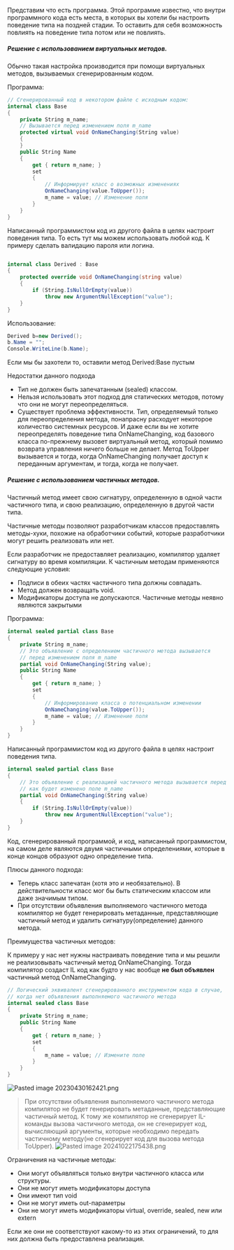 Представим что есть программа. Этой программе известно, что внутри программного кода есть места, в которых вы хотели бы настроить поведение типа на поздней стадии.
То оставить для себя возможность повлиять на поведение типа потом или не повлиять.

##### Решение с использованием виртуальных методов.

Обычно такая настройка производится при помощи виртуальных методов, вызываемых сгенерированным кодом.

Программа:
```csharp
// Сгенерированный код в некотором файле с исходным кодом:
internal class Base
{
	private String m_name;
	// Вызывается перед изменением поля m_name
	protected virtual void OnNameChanging(String value)
	{
	}
	public String Name
	{
		get { return m_name; }
		set
		{
			// Информирует класс о возможных изменениях
			OnNameChanging(value.ToUpper());
			m_name = value; // Изменение поля
		}
	}
}
```

Написанный программистом код из другого файла в целях настроит поведения типа. То есть тут мы можем использовать любой код. К примеру сделать валидацию пароля или логина.
```csharp

internal class Derived : Base
{
	protected override void OnNameChanging(string value)
	{
		if (String.IsNullOrEmpty(value))
			throw new ArgumentNullException("value");
	}
}
```

Использование:

```csharp
Derived b=new Derived();
b.Name = "";
Console.WriteLine(b.Name);
```
Если мы бы захотели то, оставили метод Derived:Base пустым

Недостатки данного подхода
- Тип не должен быть запечатанным (sealed) классом. 
- Нельзя использовать этот подход для статических методов, потому что они не могут переопределяться. 
- Существует проблема эффективности. Тип, определяемый только для переопределения метода, понапрасну расходует некоторое количество системных ресурсов. И даже если вы не хотите переопределять поведение типа OnNameChanging, код базового класса по-прежнему вызовет виртуальный метод, который помимо возврата управления ничего больше не делает. Метод ToUpper вызывается и тогда, когда OnNameChanging получает доступ к переданным аргументам, и тогда, когда не получает.

##### Решение с использованием частичных методов.

Частичный метод имеет свою сигнатуру, определенную в одной части частичного типа, и свою реализацию, определенную в другой части типа.

Частичные методы позволяют разработчикам классов предоставлять методы-хуки, похожие на обработчики событий, которые разработчики могут решить реализовать или нет. 

Если разработчик не предоставляет реализацию, компилятор удаляет сигнатуру во время компиляции. К частичным методам применяются следующие условия:

- Подписи в обеих частях частичного типа должны совпадать.
- Метод должен возвращать void.
- Модификаторы доступа не допускаются. Частичные методы неявно являются закрытыми


Программа:

```csharp
internal sealed partial class Base
{
	private String m_name;
	// Это объявление с определением частичного метода вызывается
	// перед изменением поля m_name
	partial void OnNameChanging(String value);
	public String Name
	{
		get { return m_name; }
		set
		{
			// Информирование класса о потенциальном изменении
			OnNameChanging(value.ToUpper());
			m_name = value; // Изменение поля
		}
	}
}
```

Написанный программистом код из другого файла в целях настроит поведения типа.

```csharp
internal sealed partial class Base
{
	// Это объявление с реализацией частичного метода вызывается перед тем,
	// как будет изменено поле m_name
	partial void OnNameChanging(String value)
	{
		if (String.IsNullOrEmpty(value))
			throw new ArgumentNullException("value");
	}
}
```
Код, сгенерированный программой, и код, написанный программистом, на самом деле являются двумя частичными определениями, которые в конце концов образуют одно определение типа.


Плюсы данного подхода:
- Теперь класс запечатан (хотя это и необязательно). В действительности класс мог бы быть статическим классом или даже значимым типом.
- При отсутствии объявления выполняемого частичного метода компилятор не будет генерировать метаданные, представляющие частичный метод и удалить сигнатуру(определение) данного метода.

Преимущества частичных методов:

К примеру у нас нет нужны настраивать поведение типа и мы решили не реализовывать частичный метод OnNameChanging. Тогда компилятор создаст IL код как будто у нас вообще **не был объявлен** частичный метод OnNameChanging.

```csharp
// Логический эквивалент сгенерированного инструментом кода в случае,
// когда нет объявления выполняемого частичного метода
internal sealed class Base
{
	private String m_name;
	public String Name
	{
		get { return m_name; }
		set
		{
			m_name = value; // Измените поле
		}
	}
}
```
![Pasted image 20230430162421.png](/img/user/Files/Image/Pasted%20image%2020230430162421.png)


> При отсутствии объявления выполняемого частичного метода компилятор не будет генерировать метаданные, представляющие частичный метод. К тому же компилятор не сгенерирует IL-команды вызова частичного метода, он не сгенерирует код, вычисляющий аргументы, которые необходимо передать частичному методу(не сгенерирует код для вызова метода ToUpper).
![Pasted image 20241022175438.png](/img/user/Files/Image/Pasted%20image%2020241022175438.png)

Ограничения на частичные методы:
- Они могут объявляться только внутри частичного класса или структуры.
- Они не могут иметь модификаторы доступа
- Они имеют тип void
- Они не могут иметь out-параметры
- Они не могут иметь модификаторы virtual, override, sealed, new или extern

Если же они не соответствуют какому-то из этих ограничений, то для них должна быть предоставлена реализация.